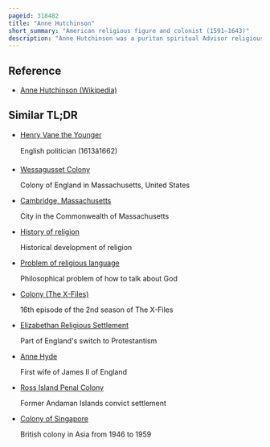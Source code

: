 ```yaml
---
pageid: 318482
title: "Anne Hutchinson"
short_summary: "American religious figure and colonist (1591–1643)"
description: "Anne Hutchinson was a puritan spiritual Advisor religious Reformer and an important Participant in the antinomian Controversy which shook the infant Massachusetts Bay Colony from 1636 to 1638. Her strong religious Convictions were at Odds with established Puritan Clergy in the Boston Area and her Popularity and Charisma helped create a theological Schism that threatened the Puritan religious Community in new England. She was eventually tried and convicted, then banished from the Colony with many of her Supporters."
---
```


## Reference

- [Anne Hutchinson (Wikipedia)](https://en.wikipedia.org/?curid=318482)

## Similar TL;DR

- [Henry Vane the Younger](/tldr/en/henry-vane-the-younger)

  English politician (1613â1662)

- [Wessagusset Colony](/tldr/en/wessagusset-colony)

  Colony of England in Massachusetts, United States

- [Cambridge, Massachusetts](/tldr/en/cambridge-massachusetts)

  City in the Commonwealth of Massachusetts

- [History of religion](/tldr/en/history-of-religion)

  Historical development of religion

- [Problem of religious language](/tldr/en/problem-of-religious-language)

  Philosophical problem of how to talk about God

- [Colony (The X-Files)](/tldr/en/colony-the-x-files)

  16th episode of the 2nd season of The X-Files

- [Elizabethan Religious Settlement](/tldr/en/elizabethan-religious-settlement)

  Part of England's switch to Protestantism

- [Anne Hyde](/tldr/en/anne-hyde)

  First wife of James II of England

- [Ross Island Penal Colony](/tldr/en/ross-island-penal-colony)

  Former Andaman Islands convict settlement

- [Colony of Singapore](/tldr/en/colony-of-singapore)

  British colony in Asia from 1946 to 1959

